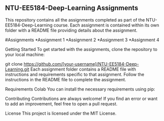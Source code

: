 ## NTU-EE5184-Deep-Learning Assignments
This repository contains all the assignments completed as part of the NTU-EE5184-Deep-Learning course. Each assignment is contained within its own folder with a README file providing details about the assignment.

#Assignments
*Assignment 1
*Assignment 2
*Assignment 3
*Assignment 4

Getting Started
To get started with the assignments, clone the repository to your local machine:

git clone https://github.com/[your-username]/NTU-EE5184-Deep-Learning.git
Each assignment folder contains a README file with instructions and requirements specific to that assignment. Follow the instructions in the README file to complete the assignment.

Requirements
Colab
You can install the necessary requirements using pip:

Contributing
Contributions are always welcome! If you find an error or want to add an improvement, feel free to open a pull request.

License
This project is licensed under the MIT License.

